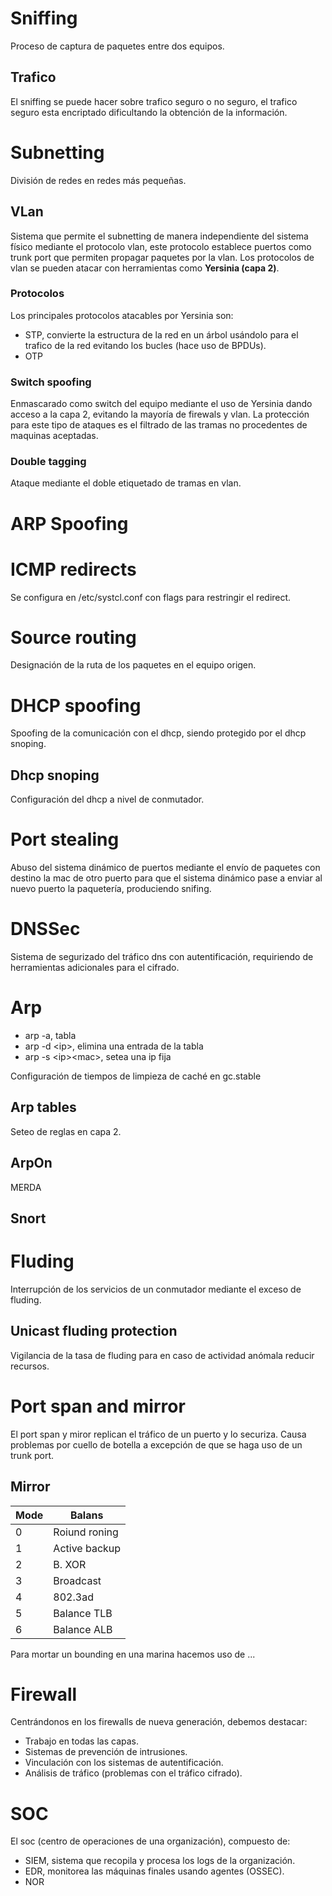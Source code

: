 # Sniffing
Proceso de captura de paquetes entre dos equipos.
## Trafico
El sniffing se puede hacer sobre trafico seguro o no seguro, el trafico seguro esta encriptado dificultando la obtención de la información.
# Subnetting
División de redes en redes más pequeñas.
## VLan
Sistema que permite el subnetting de manera independiente del sistema físico mediante el protocolo vlan, este protocolo establece puertos como trunk port que permiten propagar paquetes por la vlan.
Los protocolos de vlan se pueden atacar con herramientas como **Yersinia (capa 2)**.
### Protocolos
Los principales protocolos atacables por Yersinia son:
- STP, convierte la estructura de la red en un árbol usándolo para el trafico de la red evitando los bucles (hace uso de BPDUs).
- OTP
### Switch spoofing
Enmascarado como switch del equipo mediante el uso de Yersinia dando acceso a la capa 2, evitando la mayoría de firewals y vlan.
La protección para este tipo de ataques es el filtrado de las tramas no procedentes de maquinas aceptadas.
### Double tagging
Ataque mediante el doble etiquetado de tramas en vlan.
# ARP Spoofing
# ICMP redirects
Se configura en /etc/systcl.conf con flags para restringir el redirect.
# Source routing
Designación de la ruta de los paquetes en el equipo origen.
# DHCP spoofing
Spoofing de la comunicación con el dhcp, siendo protegido por el dhcp snoping.
## Dhcp snoping
Configuración del dhcp a nivel de conmutador.
# Port stealing
Abuso del sistema dinámico de puertos mediante el envío de paquetes con destino la mac de otro puerto para que el sistema dinámico pase a enviar al nuevo puerto la paquetería, produciendo snifing.
# DNSSec
Sistema de segurizado del tráfico dns con autentificación, requiriendo de herramientas adicionales para el cifrado.
# Arp
- arp -a, tabla
- arp -d \<ip\>, elimina una entrada de la tabla
- arp -s \<ip>\<mac\>, setea una ip fija

Configuración de tiempos de limpieza de caché en gc.stable
## Arp tables
Seteo de reglas en capa 2.
## ArpOn
MERDA
## Snort
# Fluding
Interrupción de los servicios de un conmutador mediante el exceso de fluding.
## Unicast fluding protection
Vigilancia de la tasa de fluding para en caso de actividad anómala reducir recursos.
# Port span and mirror
El port span y miror replican el tráfico de un puerto y lo securiza. Causa problemas por cuello de botella a excepción de que se haga uso de un trunk port.
## Mirror
| Mode | Balans        |
| ---- | ------------- |
| 0    | Roiund roning |
| 1    | Active backup |
| 2    | B. XOR        |
| 3    | Broadcast     |
| 4    | 802.3ad       |
| 5    | Balance TLB   |
| 6    | Balance ALB   |

Para mortar un bounding en una marina hacemos uso de ...
# Firewall
Centrándonos en los firewalls de nueva generación, debemos destacar:
- Trabajo en todas las capas.
- Sistemas de prevención de intrusiones.
- Vinculación con los sistemas de autentificación.
- Análisis de tráfico (problemas con el tráfico cifrado).
# SOC
El soc (centro de operaciones de una organización), compuesto de:
- SIEM, sistema que recopila y procesa los logs de la organización.
- EDR, monitorea las máquinas finales usando agentes (OSSEC).
- NOR